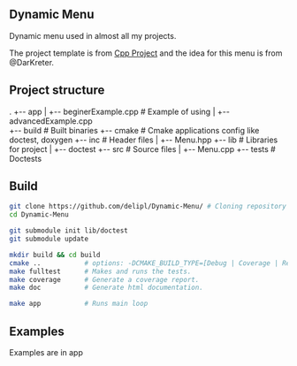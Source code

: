 ## Dynamic Menu
Dynamic menu used in almost all my projects.

The project template is from [Cpp Project](https://github.com/bsamseth/cpp-project) and the idea for this menu is from @DarKreter.

## Project structure
.
+-- app
|   +-- beginerExample.cpp    # Example of using
|   +-- advancedExample.cpp   
+-- build         # Built binaries
+-- cmake         # Cmake applications config like doctest, doxygen
+-- inc           # Header files
|   +-- Menu.hpp
+-- lib           # Libraries for project
|   +-- doctest
+-- src           # Source files
|   +-- Menu.cpp
+-- tests         # Doctests


## Build

```bash
git clone https://github.com/delipl/Dynamic-Menu/ # Cloning repository
cd Dynamic-Menu

git submodule init lib/doctest
git submodule update

mkdir build && cd build
cmake ..           # options: -DCMAKE_BUILD_TYPE=[Debug | Coverage | Release], Debug is default
make fulltest      # Makes and runs the tests.
make coverage      # Generate a coverage report.
make doc           # Generate html documentation.

make app           # Runs main loop
```

## Examples
Examples are in app
